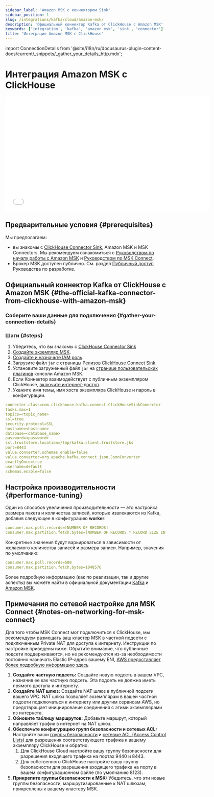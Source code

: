 ```yaml
---
sidebar_label: 'Amazon MSK с коннектором Sink'
sidebar_position: 1
slug: /integrations/kafka/cloud/amazon-msk/
description: 'Официальный коннектор Kafka от ClickHouse с Amazon MSK'
keywords: ['integration', 'kafka', 'amazon msk', 'sink', 'connector']
title: 'Интеграция Amazon MSK с ClickHouse'
---
```


import ConnectionDetails from '@site/i18n/ru/docusaurus-plugin-content-docs/current/_snippets/_gather_your_details_http.mdx';


# Интеграция Amazon MSK с ClickHouse

<div class='vimeo-container'>
  <iframe src="//www.youtube.com/embed/6lKI_WlQ3-s"
    width="640"
    height="360"
    frameborder="0"
    allow="autoplay;
    fullscreen;
    picture-in-picture"
    allowfullscreen>
  </iframe>
</div>

## Предварительные условия {#prerequisites}
Мы предполагаем:
* вы знакомы с [ClickHouse Connector Sink](../kafka-clickhouse-connect-sink.md), Amazon MSK и MSK Connectors. Мы рекомендуем ознакомиться с [Руководством по началу работы с Amazon MSK](https://docs.aws.amazon.com/msk/latest/developerguide/getting-started.html) и [Руководством по MSK Connect](https://docs.aws.amazon.com/msk/latest/developerguide/msk-connect.html).
* Брокер MSK доступен публично. См. раздел [Публичный доступ](https://docs.aws.amazon.com/msk/latest/developerguide/public-access.html) Руководства по разработке.

## Официальный коннектор Kafka от ClickHouse с Amazon MSK {#the-official-kafka-connector-from-clickhouse-with-amazon-msk}

### Соберите ваши данные для подключения {#gather-your-connection-details}

<ConnectionDetails />

### Шаги {#steps}
1. Убедитесь, что вы знакомы с [ClickHouse Connector Sink](../kafka-clickhouse-connect-sink.md)
1. [Создайте экземпляр MSK](https://docs.aws.amazon.com/msk/latest/developerguide/create-cluster.html).
1. [Создайте и назначьте IAM роль](https://docs.aws.amazon.com/msk/latest/developerguide/create-client-iam-role.html).
1. Загрузите файл `jar` с страницы [Релизов ClickHouse Connect Sink](https://github.com/ClickHouse/clickhouse-kafka-connect/releases).
1. Установите загруженный файл `jar` на [странице пользовательских плагинов](https://docs.aws.amazon.com/msk/latest/developerguide/msk-connect-plugins.html) консоли Amazon MSK.
1. Если Коннектор взаимодействует с публичным экземпляром ClickHouse, [включите интернет-доступ](https://docs.aws.amazon.com/msk/latest/developerguide/msk-connect-internet-access.html).
1. Укажите имя темы, имя хоста экземпляра ClickHouse и пароль в конфигурации.
```yml
connector.class=com.clickhouse.kafka.connect.ClickHouseSinkConnector
tasks.max=1
topics=<topic_name>
ssl=true
security.protocol=SSL
hostname=<hostname>
database=<database_name>
password=<password>
ssl.truststore.location=/tmp/kafka.client.truststore.jks
port=8443
value.converter.schemas.enable=false
value.converter=org.apache.kafka.connect.json.JsonConverter
exactlyOnce=true
username=default
schemas.enable=false
```

## Настройка производительности {#performance-tuning}
Один из способов увеличения производительности — это настройка размера пакета и количества записей, которые извлекаются из Kafka, добавив следующее в конфигурацию **worker**:
```yml
consumer.max.poll.records=[NUMBER OF RECORDS]
consumer.max.partition.fetch.bytes=[NUMBER OF RECORDS * RECORD SIZE IN BYTES]
```

Конкретные значения будут варьироваться в зависимости от желаемого количества записей и размера записи. Например, значения по умолчанию:
```yml
consumer.max.poll.records=500
consumer.max.partition.fetch.bytes=1048576
```

Более подробную информацию (как по реализации, так и другие аспекты) вы можете найти в официальной документации [Kafka](https://kafka.apache.org/documentation/#consumerconfigs) и 
[Amazon MSK](https://docs.aws.amazon.com/msk/latest/developerguide/msk-connect-workers.html#msk-connect-create-custom-worker-config).

## Примечания по сетевой настройке для MSK Connect {#notes-on-networking-for-msk-connect}

Для того чтобы MSK Connect мог подключиться к ClickHouse, мы рекомендуем размещать ваш кластер MSK в частной подсети с подключенным Private NAT для доступа к интернету. Инструкции по настройке приведены ниже. Обратите внимание, что публичные подсети поддерживаются, но не рекомендуются из-за необходимости постоянно назначать Elastic IP-адрес вашему ENI, [AWS предоставляет более подробную информацию здесь](https://docs.aws.amazon.com/msk/latest/developerguide/msk-connect-internet-access.html)

1. **Создайте частную подсеть:** Создайте новую подсеть в вашем VPC, назначив ее как частную подсеть. Эта подсеть не должна иметь прямого доступа к интернету.
2. **Создайте NAT шлюз:** Создайте NAT шлюз в публичной подсети вашего VPC. NAT шлюз позволяет экземплярам в вашей частной подсети подключаться к интернету или другим сервисам AWS, но предотвращает инициирование соединения с этими экземплярами из интернета.
3. **Обновите таблицу маршрутов:** Добавьте маршрут, который направляет трафик в интернет на NAT шлюз.
4. **Обеспечьте конфигурацию групп безопасности и сетевых ACL:** Настройте ваши [группы безопасности](https://docs.aws.amazon.com/vpc/latest/userguide/vpc-security-groups.html) и [сетевые ACL (Access Control Lists)](https://docs.aws.amazon.com/vpc/latest/userguide/vpc-network-acls.html) для разрешения соответствующего трафика к вашему экземпляру ClickHouse и обратно. 
   1. Для ClickHouse Cloud настройте вашу группу безопасности для разрешения входящего трафика на портах 9440 и 8443. 
   2. Для собственного ClickHouse настройте вашу группу безопасности для разрешения входящего трафика на порту в вашем конфигурационном файле (по умолчанию 8123).
5. **Прикрепите группы безопасности к MSK:** Убедитесь, что эти новые группы безопасности, маршрутизированные к NAT шлюзам, прикреплены к вашему кластеру MSK.
